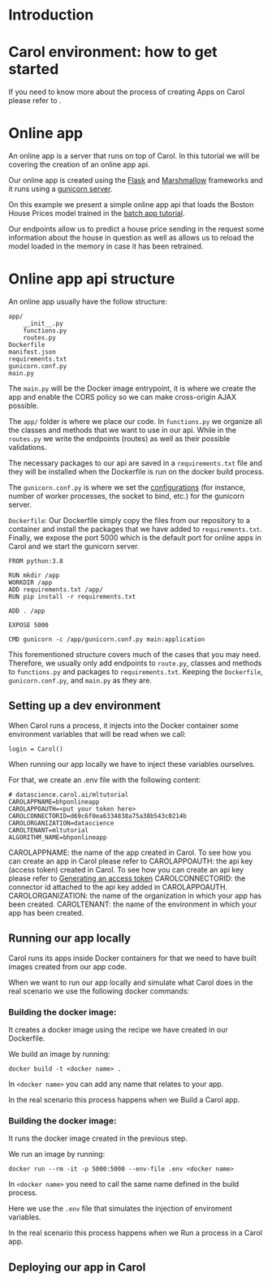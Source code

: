 # Introduction

# Carol environment: how to get started

If you need to know more about the process of creating Apps on Carol please refer to []().

# Online app

An online app is a server that runs on top of Carol. In this tutorial we will be covering the creation of an online app api.

Our online app is created using the [Flask](https://flask.palletsprojects.com/en/2.0.x/) and [Marshmallow](https://marshmallow.readthedocs.io/en/stable/quickstart.html#) frameworks and it runs using a [gunicorn server](https://gunicorn.org/).

On this example we present a simple online app api that loads the Boston House Prices model trained in the [batch app tutorial]().

Our endpoints allow us to predict a house price sending in the request some information about the house in question as well as allows us to reload the model loaded in the memory in case it has been retrained.

# Online app api structure

An online app usually have the follow structure:

```
app/
    __init__.py
    functions.py
    routes.py
Dockerfile
manifest.json
requirements.txt
gunicorn.conf.py
main.py
```

The `main.py` will be the Docker image entrypoint, it is where we create the app and enable the CORS policy so we can make cross-origin AJAX possible.

The `app/` folder is where we place our code. In `functions.py` we organize all the classes and methods that we want to use in our api. While in the `routes.py` we write the endpoints (routes) as well as their possible validations.

The necessary packages to our api are saved in a `requirements.txt` file and they will be installed when the Dockerfile is run on the docker build process.

The `gunicorn.conf.py` is where we set the [configurations](https://docs.gunicorn.org/en/stable/settings.html#settings) (for instance, number of worker processes, the socket to bind, etc.) for the gunicorn server.

`Dockerfile`:
Our Dockerfile simply copy the files from our repository to a container and install the packages that we have added to `requirements.txt`. Finally, we expose the port 5000 which is the default port for online apps in Carol and we start the gunicorn server.

```
FROM python:3.8

RUN mkdir /app
WORKDIR /app
ADD requirements.txt /app/
RUN pip install -r requirements.txt

ADD . /app

EXPOSE 5000

CMD gunicorn -c /app/gunicorn.conf.py main:application
```


This forementioned structure covers much of the cases that you may need. Therefore, we usually only add endpoints to `route.py`, classes and methods to `functions.py` and packages to `requirements.txt`. Keeping the `Dockerfile`, `gunicorn.conf.py`, and `main.py` as they are.

## Setting up a dev environment

When Carol runs a process, it injects into the Docker container some environment variables that will be read when we call:
```
login = Carol()
```

When running our app locally we have to inject these variables ourselves.

For that, we create an .env file with the following content:

```
# datascience.carol.ai/mltutorial
CAROLAPPNAME=bhponlineapp
CAROLAPPOAUTH=<put your token here>
CAROLCONNECTORID=d69c6f0ea6334838a75a38b543c0214b
CAROLORGANIZATION=datascience
CAROLTENANT=mltutorial
ALGORITHM_NAME=bhponlineapp
```

CAROLAPPNAME: the name of the app created in Carol. To see how you can create an app in Carol please refer to []()
CAROLAPPOAUTH: the api key (access token) created in Carol. To see how you can create an api key please refer to [Generating an access token]()
CAROLCONNECTORID: the connector id attached to the api key added in CAROLAPPOAUTH.
CAROLORGANIZATION: the name of the organization in which your app has been created.
CAROLTENANT: the name of the environment in which your app has been created.


## Running our app locally

Carol runs its apps inside Docker containers for that we need to have built images created from our app code.

When we want to run our app locally and simulate what Carol does in the real scenario we use the following docker commands:

### Building the docker image:

It creates a docker image using the recipe we have created in our Dockerfile.

We build an image by running:

```
docker build -t <docker name> .
```

In `<docker name>` you can add any name that relates to your app.

In the real scenario this process happens when we Build a Carol app.

### Building the docker image:

It runs the docker image created in the previous step.

We run an image by running:

```
docker run --rm -it -p 5000:5000 --env-file .env <docker name>
```

In `<docker name>` you need to call the same name defined in the build process.

Here we use the `.env` file that simulates the injection of enviroment variables.

In the real scenario this process happens when we Run a process in a Carol app.

## Deploying our app in Carol